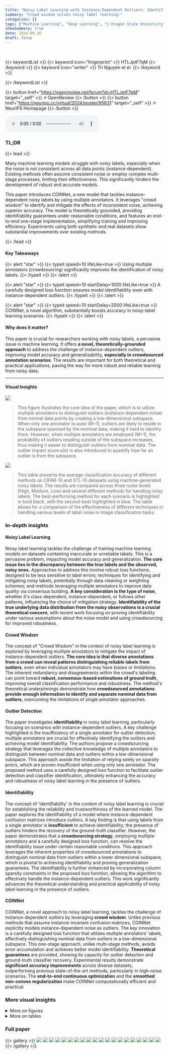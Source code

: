 ```yaml
---
title: "Noisy Label Learning with Instance-Dependent Outliers: Identifiability via Crowd Wisdom"
summary: "Crowd wisdom solves noisy label learning!"
categories: []
tags: ["Machine Learning", "Deep Learning", "🏢 Oregon State University",]
showSummary: true
date: 2024-09-26
draft: false
---
```


<br>

{{< keywordList >}}
{{< keyword icon="fingerprint" >}} HTLJptF7qM {{< /keyword >}}
{{< keyword icon="writer" >}} Tri Nguyen et el. {{< /keyword >}}
 
{{< /keywordList >}}

{{< button href="https://openreview.net/forum?id=HTLJptF7qM" target="_self" >}}
↗ OpenReview
{{< /button >}}
{{< button href="https://neurips.cc/virtual/2024/poster/95831" target="_self" >}}
↗ NeurIPS Homepage
{{< /button >}}


<audio controls>
    <source src="https://ai-paper-reviewer.com/HTLJptF7qM/podcast.wav" type="audio/wav">
    Your browser does not support the audio element.
</audio>


### TL;DR


{{< lead >}}

Many machine learning models struggle with noisy labels, especially when the noise is not consistent across all data points (instance-dependent). Existing methods often assume consistent noise or employ complex multi-stage processes, limiting their effectiveness.  This significantly hinders the development of robust and accurate models. 

This paper introduces COINNet, a new model that tackles instance-dependent noisy labels by using multiple annotators. It leverages "crowd wisdom" to identify and mitigate the effects of inconsistent noise, achieving superior accuracy.  The model is theoretically grounded, providing identifiability guarantees under reasonable conditions, and features an end-to-end one-stage implementation, simplifying training and improving efficiency.  Experiments using both synthetic and real datasets show substantial improvements over existing methods.

{{< /lead >}}


#### Key Takeaways

{{< alert "star" >}}
{{< typeit speed=10 lifeLike=true >}} Using multiple annotators (crowdsourcing) significantly improves the identification of noisy labels. {{< /typeit >}}
{{< /alert >}}

{{< alert "star" >}}
{{< typeit speed=10 startDelay=1000 lifeLike=true >}} A carefully designed loss function ensures model identifiability even with instance-dependent outliers. {{< /typeit >}}
{{< /alert >}}

{{< alert "star" >}}
{{< typeit speed=10 startDelay=2000 lifeLike=true >}} COINNet, a novel algorithm, substantially boosts accuracy in noisy-label learning scenarios. {{< /typeit >}}
{{< /alert >}}

#### Why does it matter?
This paper is crucial for researchers working with noisy labels, a pervasive issue in machine learning.  It offers **a novel, theoretically-grounded approach** to address the challenge of instance-dependent outliers, improving model accuracy and generalizability, **especially in crowdsourced annotation scenarios**.  The results are important for both theoretical and practical applications, paving the way for more robust and reliable learning from noisy data.

------
#### Visual Insights



![](https://ai-paper-reviewer.com/HTLJptF7qM/figures_5_1.jpg)

> This figure illustrates the core idea of the paper, which is to utilize multiple annotators to distinguish outliers (instance-dependent noise) from normal data points by creating a low-dimensional subspace. When only one annotator is used (M=1), outliers are likely to reside in the subspace spanned by the nominal data, making it hard to identify them. However, when multiple annotators are employed (M>1), the probability of outliers residing outside of the subspace increases, thus making it easier to distinguish outliers from nominal data. The outlier impact score κ(e) is also introduced to quantify how far an outlier is from the subspace. 





![](https://ai-paper-reviewer.com/HTLJptF7qM/tables_8_1.jpg)

> This table presents the average classification accuracy of different methods on CIFAR-10 and STL-10 datasets using machine-generated noisy labels.  The results are compared across three noise levels (High, Medium, Low) and several different methods for handling noisy labels.  The best-performing method for each scenario is highlighted in bold black, with the second-best highlighted in blue.  The table allows for a comparison of the effectiveness of different techniques in handling various levels of label noise in image classification tasks. 





### In-depth insights


#### Noisy Label Learning
Noisy label learning tackles the challenge of training machine learning models on datasets containing inaccurate or unreliable labels. This is a pervasive problem, impacting model accuracy and generalization.  **The core issue lies in the discrepancy between the true labels and the observed, noisy ones.**  Approaches to address this involve robust loss functions, designed to be less sensitive to label errors; techniques for identifying and mitigating noisy labels, potentially through data cleaning or weighting schemes; and methods leveraging multiple annotators to improve data quality via consensus building.  **A key consideration is the type of noise**, whether it's class-dependent, instance-dependent, or follows other patterns, influencing the choice of mitigation strategy.  **Identifiability of the true underlying data distribution from the noisy observations is a crucial theoretical concern**, with recent work focusing on proving identifiability under various assumptions about the noise model and using crowdsourcing for improved robustness.

#### Crowd Wisdom
The concept of "Crowd Wisdom" in the context of noisy label learning is explored by leveraging multiple annotators to mitigate the impact of instance-dependent outliers.  **The core idea is that diverse annotations from a crowd can reveal patterns distinguishing reliable labels from outliers**, even when individual annotators may have biases or limitations.  The inherent redundancy and disagreements within the crowd's labeling can point toward **robust, consensus-based estimations of ground truth**, improving overall classification performance and robustness. The method's theoretical underpinnings demonstrate how **crowdsourced annotations provide enough information to identify and separate nominal data from outliers**, overcoming the limitations of single annotator approaches.

#### Outlier Detection
The paper investigates **identifiability** in noisy label learning, particularly focusing on scenarios with instance-dependent outliers.  A key challenge highlighted is the insufficiency of a single annotator for outlier detection; multiple annotators are crucial for effectively identifying the outliers and achieving model identifiability.  The authors propose a crowdsourcing strategy that leverages the collective knowledge of multiple annotators to distinguish between nominal data and outliers within a low-dimensional subspace.  This approach avoids the limitation of relying solely on sparsity priors, which are proven insufficient when using only one annotator.  The proposed method uses a carefully designed loss function to facilitate outlier detection and classifier identification, ultimately enhancing the accuracy and robustness of noisy label learning in the presence of outliers.

#### Identifiability
The concept of 'identifiability' in the context of noisy label learning is crucial for establishing the reliability and trustworthiness of the learned model.  The paper explores the identifiability of a model where instance-dependent confusion matrices introduce outliers.  A key finding is that using labels from a single annotator is **insufficient** to achieve identifiability; the presence of outliers hinders the recovery of the ground-truth classifier. However, the paper demonstrates that a **crowdsourcing strategy**, employing multiple annotators and a carefully designed loss function, can resolve the identifiability issue under certain reasonable conditions. This approach leverages the inherent properties of crowdsourced annotations to distinguish nominal data from outliers within a lower dimensional subspace, which is pivotal to achieving identifiability and proving generalization guarantees.  The identifiability is further enhanced by incorporating column sparsity constraints in the proposed loss function, allowing the algorithm to effectively handle the instance-dependent outliers.  This work significantly advances the theoretical understanding and practical applicability of noisy label learning in the presence of outliers.

#### COINNet
COINNet, a novel approach to noisy label learning, tackles the challenge of instance-dependent outliers by leveraging **crowd wisdom**. Unlike previous methods that assume instance-invariant confusion matrices, COINNet explicitly models instance-dependent noise as outliers.  The key innovation is a carefully designed loss function that utilizes multiple annotators' labels, effectively distinguishing nominal data from outliers in a low-dimensional subspace. This one-stage approach, unlike multi-stage methods, avoids error accumulation and achieves better model identifiability.  **Theoretical guarantees** are provided, showing its capacity for outlier detection and ground-truth classifier recovery.  Experimental results demonstrate **significant accuracy improvements** across diverse datasets, outperforming previous state-of-the-art methods, particularly in high-noise scenarios.  The **end-to-end continuous optimization** and the **smoothed non-convex regularization** make COINNet computationally efficient and practical.


### More visual insights

<details>
<summary>More on figures
</summary>


![](https://ai-paper-reviewer.com/HTLJptF7qM/figures_9_1.jpg)

> This figure shows a histogram of outlier indicator values (sn) calculated for each training image in the CIFAR-10N dataset using the proposed COINNet method. The histogram helps to visualize the distribution of these values.  The middle and right panels show example images with low and high sn values, respectively, illustrating the types of images that the model identifies as outliers or non-outliers.  The images with high sn values tend to exhibit more instance-dependent confusion characteristics, such as background noise and blurring, than those with low sn values.


![](https://ai-paper-reviewer.com/HTLJptF7qM/figures_9_2.jpg)

> This figure shows some example images from the ImageNet-15N dataset that are classified by COINNet with low outlier scores (top row) and high outlier scores (bottom row). The images with lower scores are visually easier to recognize than those with higher scores. The images with high sn scores show more instance-dependent confusion characteristics (such as background noise and blurring) compared to those in the middle.


![](https://ai-paper-reviewer.com/HTLJptF7qM/figures_27_1.jpg)

> This figure shows the performance of the COINNet model on the CIFAR-10 dataset using synthetic labels with varying numbers of annotators (M). The left panel shows the results for a noise rate (τ) of 0.2 and a sparsity parameter (η) of 0.1, while the right panel presents the results for τ = 0.4 and η = 0.1.  The graph plots both the outlier detection rate and the accuracy for each value of M.  It illustrates how the model's performance improves with more annotators, suggesting the benefit of crowdsourcing in dealing with noisy and outlier data.


![](https://ai-paper-reviewer.com/HTLJptF7qM/figures_29_1.jpg)

> This figure visualizes the distribution of outlier indicator scores (sn) calculated for each image in the CIFAR-10N dataset during training.  The left panel shows a histogram of these scores, illustrating their distribution across the dataset. The middle and right panels display example images with low and high sn scores, respectively.  Images with higher sn scores are more likely to exhibit the characteristics of outliers which implies instance-dependent confusion (e.g., noisy backgrounds, blurriness, etc.). Appendix H contains additional examples.


![](https://ai-paper-reviewer.com/HTLJptF7qM/figures_30_1.jpg)

> The figure shows a histogram of the outlier indicator values (sn) calculated for each image in the CIFAR-10N dataset during training. The outlier indicator, sn, is a measure of how much the instance-dependent confusion matrix deviates from the instance-independent confusion matrix for each data point.  The histogram shows the distribution of sn values across all training images, indicating the proportion of data points that are considered outliers (high sn values).  The middle and right sections of the figure display example images with low and high sn values, respectively, illustrating the visual characteristics of inliers and outliers.  Further examples are available in the Appendix.


</details>




<details>
<summary>More on tables
</summary>


![](https://ai-paper-reviewer.com/HTLJptF7qM/tables_8_2.jpg)
> This table presents the average classification accuracy achieved by different methods on three real-world datasets (CIFAR-10N, LabelMe, and ImageNet-15N).  The datasets were annotated by human annotators, introducing real-world noise.  The table compares the performance of the proposed COINNet method against various baselines, including instance-dependent and instance-independent methods, and noise-robust loss function-based methods.  The results show the superior performance of COINNet, highlighting its robustness to noisy labels from human annotators.

![](https://ai-paper-reviewer.com/HTLJptF7qM/tables_15_1.jpg)
> This table presents the average classification accuracy of different methods on CIFAR-10 and STL-10 datasets using machine annotations under different noise levels (high, medium, low).  It compares the proposed COINNet method against several baselines, including existing crowdsourcing methods and instance-dependent noisy learning approaches.  The results are presented for different noise levels to demonstrate the robustness of each method under varying amounts of label noise.  Bold black font highlights the best performing method for each scenario, while blue indicates the second-best.

![](https://ai-paper-reviewer.com/HTLJptF7qM/tables_26_1.jpg)
> This table presents the average test accuracy of different noisy label learning methods on CIFAR-10 and STL-10 datasets using machine-generated noisy labels. The results are categorized by different noise levels (High, Medium, Low) and show the performance of the proposed COINNet method against several baselines. The best performing method for each scenario is highlighted in bold black, while the second-best is shown in blue.  The table allows for a comparison of the proposed COINNet model against various existing noisy label learning techniques under different levels of label noise.

![](https://ai-paper-reviewer.com/HTLJptF7qM/tables_26_2.jpg)
> This table presents the average classification accuracy of different methods on CIFAR-10 and STL-10 datasets under three different noise levels (high, medium, low).  The methods compared include several end-to-end crowdsourcing methods, instance-dependent noisy learning approaches, and noise-robust loss function-based approaches. The table highlights the superior performance of COINNet (the proposed method) across various scenarios. For the baselines trained using single annotators, majority voting was used to obtain the final labels.

![](https://ai-paper-reviewer.com/HTLJptF7qM/tables_28_1.jpg)
> This table presents the average classification accuracy achieved by the proposed COINNet model and several baseline methods on the CIFAR-10 and STL-10 datasets.  The results are categorized by three different noise levels (High, Medium, Low) and show the performance of the COINNet model with various hyperparameter settings (µ1 and µ2). The table demonstrates the model's performance across different noise conditions, highlighting its robustness and effectiveness in noisy settings.

![](https://ai-paper-reviewer.com/HTLJptF7qM/tables_28_2.jpg)
> This table presents the average classification accuracy achieved by different methods on the CIFAR-10 dataset using synthetic annotators. The results are averaged over three random trials.  The table shows the performance of COINNet under different parameter settings (μ1 and μ2) and noise rates (τ = 0.2 and τ = 0.4) with different levels of instance-dependent noise (η).

![](https://ai-paper-reviewer.com/HTLJptF7qM/tables_28_3.jpg)
> This table presents the average classification accuracy of the proposed COINNet model and several baseline methods on three real-world datasets: CIFAR-10N, LabelMe, and ImageNet-15N.  The results are averaged over three random trials.  Different hyperparameter settings (μ₁ and μ₂) for COINNet are explored, demonstrating the model's robustness across various parameter configurations. The table highlights COINNet's superior performance compared to other methods on these challenging real-world noisy label datasets.

![](https://ai-paper-reviewer.com/HTLJptF7qM/tables_29_1.jpg)
> This table presents the average classification accuracy of three different methods (MaxMIG, GeoCrowdNet (F), and COINNet) on the CIFAR-10 dataset under varying missing rates (0.1, 0.2, 0.3, 0.4, and 0.5).  The experiment uses synthetic annotators with a fixed noise rate (τ = 0.2) and a proportion of outliers (η = 0.3).  The results show COINNet's superior performance across all missing rates, highlighting its robustness to missing data.

![](https://ai-paper-reviewer.com/HTLJptF7qM/tables_29_2.jpg)
> This table presents the average classification accuracy of three different methods (MaxMIG, GeoCrowdNet (F), and COINNet) on the CIFAR-10 dataset with varying missing rates (0.1 to 0.5). The experiment was conducted using synthetic annotators with a fixed noise rate (τ = 0.2) and outlier ratio (η = 0.5). The results are averages over three random trials.

![](https://ai-paper-reviewer.com/HTLJptF7qM/tables_30_1.jpg)
> This table shows the average classification accuracy on the CIFAR-10 dataset when each image is labeled by only one randomly selected synthetic annotator out of three. The results are displayed for two different noise levels (τ = 0.2, η = 0.3 and τ = 0.2, η = 0.5), and for three different methods: MaxMIG, GeoCrowdNet (F), and COINNet (Ours). The table demonstrates that COINNet outperforms the other two methods across both noise levels, indicating its robustness to noisy labels generated by a single annotator.

![](https://ai-paper-reviewer.com/HTLJptF7qM/tables_30_2.jpg)
> This table presents the average classification accuracy of different methods on three real-world datasets (CIFAR-10N, LabelMe, and ImageNet-15N) with human-provided noisy labels.  The results are compared across multiple methods, including several baselines and the proposed COINNet approach.  Bold black font indicates the best performing method for each dataset, while blue font indicates the second-best. The table showcases the performance of COINNet compared to other methods under real-world noisy annotation scenarios.

![](https://ai-paper-reviewer.com/HTLJptF7qM/tables_30_3.jpg)
> This table presents the average classification accuracy for three different initialization strategies for the confusion matrices (Am's) in the COINNet model. The strategies are: initializing with an identity matrix, initializing using the GeoCrowdNet (F) after training 10 epochs and the setting used in the current experiments (close to an identity matrix). The results are for high, medium and low noise level scenarios from using machine annotations, averaged over three random trials.

</details>




### Full paper

{{< gallery >}}
<img src="https://ai-paper-reviewer.com/HTLJptF7qM/1.png" class="grid-w50 md:grid-w33 xl:grid-w25" />
<img src="https://ai-paper-reviewer.com/HTLJptF7qM/2.png" class="grid-w50 md:grid-w33 xl:grid-w25" />
<img src="https://ai-paper-reviewer.com/HTLJptF7qM/3.png" class="grid-w50 md:grid-w33 xl:grid-w25" />
<img src="https://ai-paper-reviewer.com/HTLJptF7qM/4.png" class="grid-w50 md:grid-w33 xl:grid-w25" />
<img src="https://ai-paper-reviewer.com/HTLJptF7qM/5.png" class="grid-w50 md:grid-w33 xl:grid-w25" />
<img src="https://ai-paper-reviewer.com/HTLJptF7qM/6.png" class="grid-w50 md:grid-w33 xl:grid-w25" />
<img src="https://ai-paper-reviewer.com/HTLJptF7qM/7.png" class="grid-w50 md:grid-w33 xl:grid-w25" />
<img src="https://ai-paper-reviewer.com/HTLJptF7qM/8.png" class="grid-w50 md:grid-w33 xl:grid-w25" />
<img src="https://ai-paper-reviewer.com/HTLJptF7qM/9.png" class="grid-w50 md:grid-w33 xl:grid-w25" />
<img src="https://ai-paper-reviewer.com/HTLJptF7qM/10.png" class="grid-w50 md:grid-w33 xl:grid-w25" />
<img src="https://ai-paper-reviewer.com/HTLJptF7qM/11.png" class="grid-w50 md:grid-w33 xl:grid-w25" />
<img src="https://ai-paper-reviewer.com/HTLJptF7qM/12.png" class="grid-w50 md:grid-w33 xl:grid-w25" />
<img src="https://ai-paper-reviewer.com/HTLJptF7qM/13.png" class="grid-w50 md:grid-w33 xl:grid-w25" />
<img src="https://ai-paper-reviewer.com/HTLJptF7qM/14.png" class="grid-w50 md:grid-w33 xl:grid-w25" />
<img src="https://ai-paper-reviewer.com/HTLJptF7qM/15.png" class="grid-w50 md:grid-w33 xl:grid-w25" />
<img src="https://ai-paper-reviewer.com/HTLJptF7qM/16.png" class="grid-w50 md:grid-w33 xl:grid-w25" />
<img src="https://ai-paper-reviewer.com/HTLJptF7qM/17.png" class="grid-w50 md:grid-w33 xl:grid-w25" />
<img src="https://ai-paper-reviewer.com/HTLJptF7qM/18.png" class="grid-w50 md:grid-w33 xl:grid-w25" />
<img src="https://ai-paper-reviewer.com/HTLJptF7qM/19.png" class="grid-w50 md:grid-w33 xl:grid-w25" />
<img src="https://ai-paper-reviewer.com/HTLJptF7qM/20.png" class="grid-w50 md:grid-w33 xl:grid-w25" />
{{< /gallery >}}